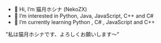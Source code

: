 - 👋 Hi, I’m 猫月ホシナ (NekoZX)
- 👀 I’m interested in Python, Java, JavaScript, C++ and C#
- 🌱 I’m currently learning Python , C# , JavaScript and C++


"私は猫月ホシナです、よろしくお願いします～"

<!---
This is a ✨ special ✨ repository because its `README.md` (this file) appears on your GitHub profile.
You can click the Preview link to take a look at your changes.
--->
